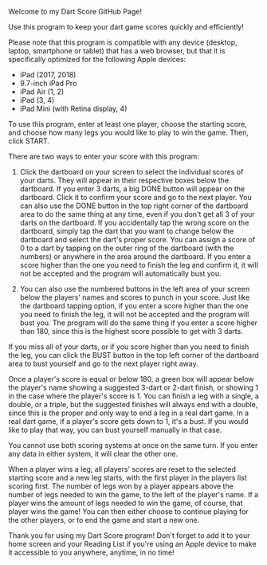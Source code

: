 Welcome to my Dart Score GitHub Page!

Use this program to keep your dart game scores quickly and efficiently!

Please note that this program is compatible with any device (desktop, laptop, smartphone or tablet) that has a web browser, but that it is specifically optimized for the following Apple devices:
- iPad (2017, 2018)
- 9.7-inch iPad Pro
- iPad Air (1, 2)
- iPad (3, 4)
- iPad Mini (with Retina display, 4)

To use this program, enter at least one player, choose the starting score, and choose how many legs you would like to play to win the game. Then, click START.

There are two ways to enter your score with this program:

1. Click the dartboard on your screen to select the individual scores of your darts. They will appear in their respective boxes below the dartboard. If you enter 3 darts, a big DONE button will appear on the dartboard. Click it to confirm your score and go to the next player. You can also use the DONE button in the top right corner of the dartboard area to do the same thing at any time, even if you don't get all 3 of your darts on the dartboard. If you accidentally tap the wrong score on the dartboard, simply tap the dart that you want to change below the dartboard and select the dart's proper score. You can assign a score of 0 to a dart by tapping on the outer ring of the dartboard (with the numbers) or anywhere in the area around the dartboard. If you enter a score higher than the one you need to finish the leg and confirm it, it will not be accepted and the program will automatically bust you.

2. You can also use the numbered buttons in the left area of your screen below the players' names and scores to punch in your score. Just like the dartboard tapping option, if you enter a score higher than the one you need to finish the leg, it will not be accepted and the program will bust you. The program will do the same thing if you enter a score higher than 180, since this is the highest score possible to get with 3 darts.

If you miss all of your darts, or if you score higher than you need to finish the leg, you can click the BUST button in the top left corner of the dartboard area to bust yourself and go to the next player right away.

Once a player's score is equal or below 180, a green box will appear below the player's name showing a suggested 3-dart or 2-dart finish, or showing 1 in the case where the player's score is 1. You can finish a leg with a single, a double, or a triple, but the suggested finishes will always end with a double, since this is the proper and only way to end a leg in a real dart game. In a real dart game, if a player's score gets down to 1, it's a bust. If you would like to play that way, you can bust yourself manually in that case.

You cannot use both scoring systems at once on the same turn. If you enter any data in either system, it will clear the other one.

When a player wins a leg, all players' scores are reset to the selected starting score and a new leg starts, with the first player in the players list scoring first. The number of legs won by a player appears above the number of legs needed to win the game, to the left of the player's name. If a player wins the amount of legs needed to win the game, of course, that player wins the game! You can then either choose to continue playing for the other players, or to end the game and start a new one.

Thank you for using my Dart Score program! Don't forget to add it to your home screen and your Reading List if you're using an Apple device to make it accessible to you anywhere, anytime, in no time!

